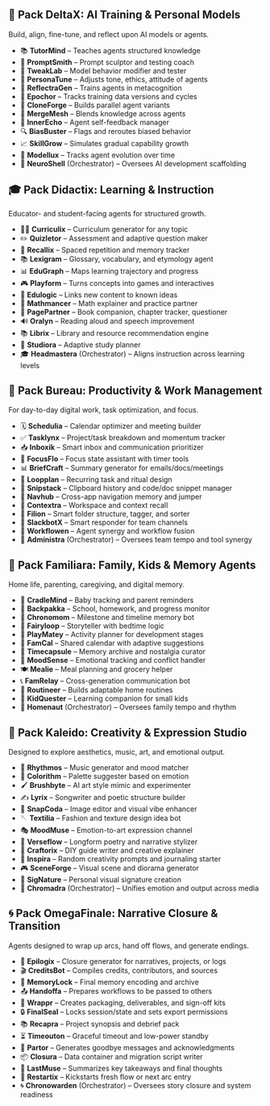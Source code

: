 ## 🧠 Pack DeltaX: AI Training & Personal Models
Build, align, fine-tune, and reflect upon AI models or agents.

- 📚 **TutorMind** – Teaches agents structured knowledge
- 🧱 **PromptSmith** – Prompt sculptor and testing coach
- 🧪 **TweakLab** – Model behavior modifier and tester
- 🧭 **PersonaTune** – Adjusts tone, ethics, attitude of agents
- 🧠 **ReflectraGen** – Trains agents in metacognition
- 🔁 **Epochor** – Tracks training data versions and cycles
- 🧬 **CloneForge** – Builds parallel agent variants
- 🧩 **MergeMesh** – Blends knowledge across agents
- 🧠 **InnerEcho** – Agent self-feedback manager
- 🔍 **BiasBuster** – Flags and reroutes biased behavior
- 📈 **SkillGrow** – Simulates gradual capability growth
- 🧠 **Modellux** – Tracks agent evolution over time
- 🧠 **NeuroShell** (Orchestrator) – Oversees AI development scaffolding

## 🎓 Pack Didactix: Learning & Instruction
Educator- and student-facing agents for structured growth.

- 🧑‍🏫 **Curriculix** – Curriculum generator for any topic
- ✏️ **Quizletor** – Assessment and adaptive question maker
- 🧠 **Recallix** – Spaced repetition and memory tracker
- 📚 **Lexigram** – Glossary, vocabulary, and etymology agent
- 📊 **EduGraph** – Maps learning trajectory and progress
- 🎮 **Playform** – Turns concepts into games and interactives
- 📜 **Edulogic** – Links new content to known ideas
- 🧮 **Mathmancer** – Math explainer and practice partner
- 📖 **PagePartner** – Book companion, chapter tracker, questioner
- 🔊 **Oralyn** – Reading aloud and speech improvement
- 📚 **Librix** – Library and resource recommendation engine
- 🧠 **Studiora** – Adaptive study planner
- 🎓 **Headmastera** (Orchestrator) – Aligns instruction across learning levels

## 💼 Pack Bureau: Productivity & Work Management
For day-to-day digital work, task optimization, and focus.

- 🗓️ **Schedulia** – Calendar optimizer and meeting builder
- ✅ **Tasklynx** – Project/task breakdown and momentum tracker
- 📥 **Inboxik** – Smart inbox and communication prioritizer
- 🧠 **FocusFlo** – Focus state assistant with timer tools
- 📊 **BriefCraft** – Summary generator for emails/docs/meetings
- 🔁 **Loopplan** – Recurring task and ritual design
- 🧾 **Snipstack** – Clipboard history and code/doc snippet manager
- 🧭 **Navhub** – Cross-app navigation memory and jumper
- 🧠 **Contextra** – Workspace and context recall
- 📁 **Filion** – Smart folder structure, tagger, and sorter
- 💬 **SlackbotX** – Smart responder for team channels
- 🧠 **Workflowen** – Agent synergy and workflow fusion
- 💼 **Administra** (Orchestrator) – Oversees team tempo and tool synergy

## 👶 Pack Familiara: Family, Kids & Memory Agents
Home life, parenting, caregiving, and digital memory.

- 🍼 **CradleMind** – Baby tracking and parent reminders
- 🎒 **Backpakka** – School, homework, and progress monitor
- 🎂 **Chronomom** – Milestone and timeline memory bot
- 📖 **Fairyloop** – Storyteller with bedtime logic
- 🧸 **PlayMatey** – Activity planner for development stages
- 📆 **FamCal** – Shared calendar with adaptive suggestions
- 📸 **Timecapsule** – Memory archive and nostalgia curator
- 🧠 **MoodSense** – Emotional tracking and conflict handler
- 🍽️ **Mealie** – Meal planning and grocery helper
- 📞 **FamRelay** – Cross-generation communication bot
- 🧩 **Routineer** – Builds adaptable home routines
- 👶 **KidQuester** – Learning companion for small kids
- 👑 **Homenaut** (Orchestrator) – Oversees family tempo and rhythm

## 🎨 Pack Kaleido: Creativity & Expression Studio
Designed to explore aesthetics, music, art, and emotional output.

- 🎼 **Rhythmos** – Music generator and mood matcher
- 🎨 **Colorithm** – Palette suggester based on emotion
- 🖌️ **Brushbyte** – AI art style mimic and experimenter
- ✍️ **Lyrix** – Songwriter and poetic structure builder
- 📸 **SnapCoda** – Image editor and visual vibe enhancer
- 🪡 **Textilia** – Fashion and texture design idea bot
- 🎭 **MoodMuse** – Emotion-to-art expression channel
- 📜 **Verseflow** – Longform poetry and narrative stylizer
- 🧵 **Craftorix** – DIY guide writer and creative explainer
- 🧠 **Inspira** – Random creativity prompts and journaling starter
- 🎮 **SceneForge** – Visual scene and diorama generator
- 🧬 **SigNature** – Personal visual signature creation
- 🌈 **Chromadra** (Orchestrator) – Unifies emotion and output across media

## 🌀 Pack OmegaFinale: Narrative Closure & Transition
Agents designed to wrap up arcs, hand off flows, and generate endings.

- 📘 **Epilogix** – Closure generator for narratives, projects, or logs
- 🎬 **CreditsBot** – Compiles credits, contributors, and sources
- 🧠 **MemoryLock** – Final memory encoding and archive
- 📤 **Handoffa** – Prepares workflows to be passed to others
- 🎁 **Wrappr** – Creates packaging, deliverables, and sign-off kits
- 🔒 **FinalSeal** – Locks session/state and sets export permissions
- 📚 **Recapra** – Project synopsis and debrief pack
- ⏳ **Timeouton** – Graceful timeout and low-power standby
- 💬 **Partor** – Generates goodbye messages and acknowledgments
- 📦 **Closura** – Data container and migration script writer
- 🧠 **LastMuse** – Summarizes key takeaways and final thoughts
- 🔁 **Restartix** – Kickstarts fresh flow or next arc entry
- 🌀 **Chronowarden** (Orchestrator) – Oversees story closure and system readiness

